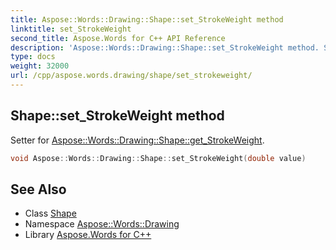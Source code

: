 ```yaml
---
title: Aspose::Words::Drawing::Shape::set_StrokeWeight method
linktitle: set_StrokeWeight
second_title: Aspose.Words for C++ API Reference
description: 'Aspose::Words::Drawing::Shape::set_StrokeWeight method. Setter for Aspose::Words::Drawing::Shape::get_StrokeWeight in C++.'
type: docs
weight: 32000
url: /cpp/aspose.words.drawing/shape/set_strokeweight/
---
```

## Shape::set_StrokeWeight method


Setter for [Aspose::Words::Drawing::Shape::get_StrokeWeight](../get_strokeweight/).

```cpp
void Aspose::Words::Drawing::Shape::set_StrokeWeight(double value)
```

## See Also

* Class [Shape](../)
* Namespace [Aspose::Words::Drawing](../../)
* Library [Aspose.Words for C++](../../../)
